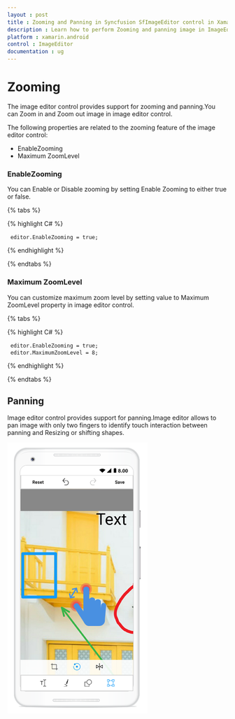 ```yaml
---
layout : post
title : Zooming and Panning in Syncfusion SfImageEditor control in Xamarin.Android
description : Learn how to perform Zooming and panning image in ImageEditor for Xamarin.Android
platform : xamarin.android
control : ImageEditor
documentation : ug
---
```


# Zooming

The image editor control provides support for zooming and panning.You can Zoom in and Zoom out image  in image editor control.

The following properties are related to the zooming feature of the image editor control:

* EnableZooming
* Maximum ZoomLevel

### EnableZooming

 You can Enable or Disable zooming by setting Enable Zooming to either true or false.

{% tabs %}

{% highlight C# %}

     editor.EnableZooming = true;

{% endhighlight %}

{% endtabs %}

### Maximum ZoomLevel

You can customize maximum zoom level  by setting value to Maximum ZoomLevel property in image editor control.

{% tabs %}

{% highlight C# %}

     editor.EnableZooming = true;
     editor.MaximumZoomLevel = 8;

{% endhighlight %}

{% endtabs %}

## Panning

Image editor control provides support for panning.Image editor allows to pan image with only two fingers to identify touch interaction between panning and Resizing or shifting shapes.



![SfImageEditor](ImageEditor_images/zoom.png)


